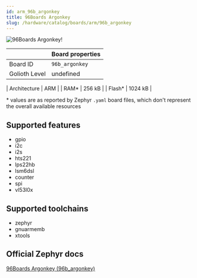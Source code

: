 ```yaml
---
id: arm_96b_argonkey
title: 96Boards Argonkey
slug: /hardware/catalog/boards/arm/96b_argonkey
---
```


[//]: # (This is an auto-generated file, do not edit! Changes to it will be lost upon re-generation)

![96Boards Argonkey!](/img/boards/arm/96b_argonkey.jpg "96Boards Argonkey")

|                | Board properties     |
| -------------  | -------------------- |
| Board ID       | `96b_argonkey` |
| Golioth Level  | undefined       |

| Architecture   | ARM |
| RAM*           | 256 kB |
| Flash*         | 1024 kB |

\* values are as reported by Zephyr `.yaml` board files, which don't represent the overall available resources



## Supported features

* gpio
* i2c
* i2s
* hts221
* lps22hb
* lsm6dsl
* counter
* spi
* vl53l0x

## Supported toolchains

* zephyr
* gnuarmemb
* xtools

## Official Zephyr docs

[96Boards Argonkey (96b_argonkey)](https://docs.zephyrproject.org/latest/boards/arm/96b_argonkey/doc/index.html)
